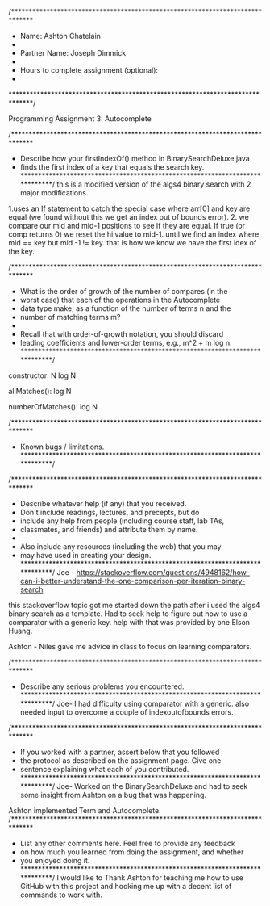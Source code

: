 /******************************************************************************
 *  Name:     Ashton Chatelain
 *
 *  Partner Name:  Joseph Dimmick        
 *
 *  Hours to complete assignment (optional):
 *
 ******************************************************************************/

Programming Assignment 3: Autocomplete


/******************************************************************************
 *  Describe how your firstIndexOf() method in BinarySearchDeluxe.java
 *  finds the first index of a key that equals the search key.
 *****************************************************************************/
this is a modified version of the algs4 binary search with 2 major modifications. 

1.uses an If statement to catch the special case where arr[0] and key are equal (we found without this we get an index out of bounds error).
2. we compare our mid and mid-1 positions to see if they are equal. If true (or comp returns 0) we reset the hi value to mid-1. until we find an index where mid == key but mid -1 != key. that is how we know we have the first idex of the key.

/******************************************************************************
 *  What is the order of growth of the number of compares (in the
 *  worst case) that each of the operations in the Autocomplete
 *  data type make, as a function of the number of terms n and the
 *  number of matching terms m?
 *
 *  Recall that with order-of-growth notation, you should discard
 *  leading coefficients and lower-order terms, e.g., m^2 + m log n.
 *****************************************************************************/

constructor: N log N

allMatches(): log N 

numberOfMatches(): log N




/******************************************************************************
 *  Known bugs / limitations.
 *****************************************************************************/


/******************************************************************************
 *  Describe whatever help (if any) that you received.
 *  Don't include readings, lectures, and precepts, but do
 *  include any help from people (including course staff, lab TAs,
 *  classmates, and friends) and attribute them by name.
 *
 *  Also include any resources (including the web) that you may
 *  may have used in creating your design.
 *****************************************************************************/
Joe - https://stackoverflow.com/questions/4948162/how-can-i-better-understand-the-one-comparison-per-iteration-binary-search

this stackoverflow topic got me started down the path after i used the algs4 binary search as a template. Had to seek help to figure out how to use a comparator with a generic key. help with that was provided by one Elson Huang.

Ashton - Niles gave me advice in class to focus on learning comparators.

/******************************************************************************
 *  Describe any serious problems you encountered.                    
 *****************************************************************************/
Joe- I had difficulty using comparator with a generic. also needed input to overcome a couple of indexoutofbounds errors.

/******************************************************************************
 *  If you worked with a partner, assert below that you followed
 *  the protocol as described on the assignment page. Give one
 *  sentence explaining what each of you contributed.
 *****************************************************************************/
Joe- Worked on the BinarySearchDeluxe and had to seek some insight from Ashton on a
bug that was happening.

Ashton implemented Term and Autocomplete. 
/******************************************************************************
 *  List any other comments here. Feel free to provide any feedback   
 *  on how much you learned from doing the assignment, and whether    
 *  you enjoyed doing it.                                             
 *****************************************************************************/
I would like to Thank Ashton for teaching me how to use GitHub with this project and hooking me up with a decent list of commands to work with. 
  